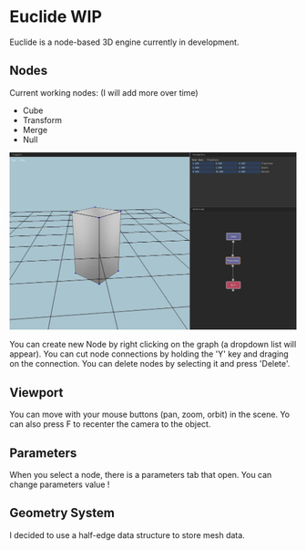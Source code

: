 # Euclide WIP

Euclide is a node-based 3D engine currently in development.

## Nodes

Current working nodes: (I will add more over time)
- Cube
- Transform
- Merge
- Null

![Image](./readme/interface.jpg)

You can create new Node by right clicking on the graph (a dropdown list will appear).
You can cut node connections by holding the 'Y' key and draging on the connection.
You can delete nodes by selecting it and press 'Delete'.

## Viewport

You can move with your mouse buttons (pan, zoom, orbit) in the scene.
Yo can also press F to recenter the camera to the object.

## Parameters

When you select a node, there is a parameters tab that open.
You can change parameters value !

## Geometry System

I decided to use a half-edge data structure to store mesh data.

